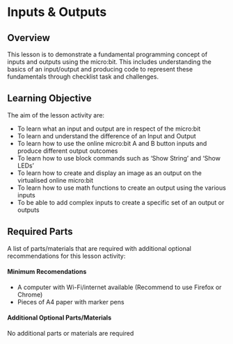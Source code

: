 # Inputs & Outputs

## Overview
This lesson is to demonstrate a fundamental programming concept of inputs and outputs using the micro:bit. This includes understanding the basics of an input/output and producing code to represent these fundamentals through checklist task and challenges.

## Learning Objective
The aim of the lesson activity are:
- To learn what an input and output are in respect of the micro:bit
- To learn and understand the difference of an Input and Output
- To learn how to use the online micro:bit A and B button inputs and produce different output outcomes
- To learn how to use block commands such as ‘Show String’ and ‘Show LEDs’
- To learn how to create and display an image as an output on the virtualised online micro:bit
- To learn how to use math functions to create an output using the various inputs
- To be able to add complex inputs to create a specific set of an output or outputs

## Required Parts
A list of parts/materials that are required with additional optional recommendations for this lesson activity:

#### Minimum Recomendations
- A computer with Wi-Fi/internet available (Recommend to use Firefox or Chrome)
- Pieces of A4 paper with marker pens

#### Additional Optional Parts/Materials
No additional parts or materials are required